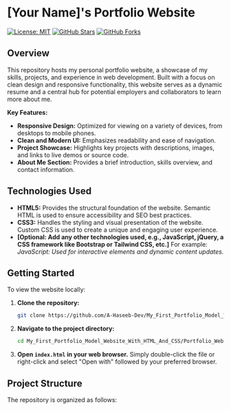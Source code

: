 # [Your Name]'s Portfolio Website

[![License: MIT](https://img.shields.io/badge/License-MIT-yellow.svg)](https://opensource.org/licenses/MIT)
[![GitHub Stars](https://img.shields.io/github/stars/A-Haseeb-Dev/My_First_Portfolio_Model_Website_With_HTML_And_CSS?style=social)](https://github.com/A-Haseeb-Dev/My_First_Portfolio_Model_Website_With_HTML_And_CSS)
[![GitHub Forks](https://img.shields.io/github/forks/A-Haseeb-Dev/My_First_Portfolio_Model_Website_With_HTML_And_CSS?style=social)](https://github.com/A-Haseeb-Dev/My_First_Portfolio_Model_Website_With_HTML_And_CSS)

## Overview

This repository hosts my personal portfolio website, a showcase of my skills, projects, and experience in web development.  Built with a focus on clean design and responsive functionality, this website serves as a dynamic resume and a central hub for potential employers and collaborators to learn more about me.

**Key Features:**

*   **Responsive Design:**  Optimized for viewing on a variety of devices, from desktops to mobile phones.
*   **Clean and Modern UI:**  Emphasizes readability and ease of navigation.
*   **Project Showcase:**  Highlights key projects with descriptions, images, and links to live demos or source code.
*   **About Me Section:**  Provides a brief introduction, skills overview, and contact information.

## Technologies Used

*   **HTML5:**  Provides the structural foundation of the website.  Semantic HTML is used to ensure accessibility and SEO best practices.
*   **CSS3:**  Handles the styling and visual presentation of the website.  Custom CSS is used to create a unique and engaging user experience.
*   **[Optional: Add any other technologies used, e.g., JavaScript, jQuery, a CSS framework like Bootstrap or Tailwind CSS, etc.]**  For example: *JavaScript: Used for interactive elements and dynamic content updates.*

## Getting Started

To view the website locally:

1.  **Clone the repository:**

    ```bash
    git clone https://github.com/A-Haseeb-Dev/My_First_Portfolio_Model_Website_With_HTML_And_CSS.git
    ```

2.  **Navigate to the project directory:**

    ```bash
    cd My_First_Portfolio_Model_Website_With_HTML_And_CSS/Portfolio_Website
    ```

3.  **Open `index.html` in your web browser.**  Simply double-click the file or right-click and select "Open with" followed by your preferred browser.

## Project Structure

The repository is organized as follows:
